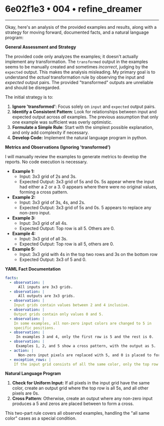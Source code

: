 # 6e02f1e3 • 004 • refine_dreamer

---
Okay, here's an analysis of the provided examples and results, along with a strategy for moving forward, documented facts, and a natural language program:

**General Assessment and Strategy**

The provided code only analyzes the examples; it doesn't actually implement any transformation. The `transformed` output in the examples seems to be manually created and sometimes *incorrect*, judging by the `expected` output. This makes the analysis misleading. My primary goal is to understand the *actual* transformation rule by observing the input and *expected* output pairs. The provided "transformed" outputs are unreliable and should be disregarded.

The initial strategy is to:

1.  **Ignore 'transformed'**: Focus solely on `input` and `expected` output pairs.
2.  **Identify a Consistent Pattern**: Look for relationships between input and expected output across *all* examples.  The previous assumption that only one example was sufficient was overly optimistic.
3.  **Formulate a Simple Rule**: Start with the simplest possible explanation, and only add complexity if necessary.
4. **Develop Code:** Implement the natural language program in python.

**Metrics and Observations (Ignoring 'transformed')**

I will manually review the examples to generate metrics to develop the reports. No code execution is necessary.

*   **Example 1:**
    *   Input: 3x3 grid of 2s and 3s.
    *   Expected Output: 3x3 grid of 5s and 0s. 5s appear where the input had either a 2 or a 3. 0 appears where there were no original values, forming a cross pattern.
*   **Example 2:**
    *   Input: 3x3 grid of 3s, 4s, and 2s.
    *   Expected Output: 3x3 grid of 5s and 0s. 5 appears to replace any non-zero input.
*   **Example 3:**
    *   Input: 3x3 grid of all 4s.
    *   Expected Output: Top row is all 5. Others are 0.
*   **Example 4:**
    *   Input: 3x3 grid of all 3s.
    *   Expected Output: Top row is all 5, others are 0.
*   **Example 5:**
    *   Input: 3x3 grid with 4s in the top two rows and 3s on the bottom row
    *   Expected Output: 3x3 of 5 and 0.

**YAML Fact Documentation**

```yaml
facts:
  - observation: |
      All inputs are 3x3 grids.
  - observation: |
      All outputs are 3x3 grids.
  - observation: |
    Input grids contain values between 2 and 4 inclusive.
  - observation: |
    Output grids contain only values 0 and 5.
  - observation: |
    In some examples, all non-zero input colors are changed to 5 in
    specific positions.
  - observation: |
     In examples 3 and 4, only the first row is 5 and the rest is 0.
  - observation: |
     Examples 1, 2, and 5 show a cross pattern, with the output as 5.
  - action: |
      Non-zero input pixels are replaced with 5, and 0 is placed to form a cross pattern.
  - exception_rows: |
    If the input grid consists of all the same color, only the top row becomes 5 and the other pixels are zero.
```

**Natural Language Program**

1.  **Check for Uniform Input:** If all pixels in the input grid have the same color, create an output grid where the top row is all 5s, and all other pixels are 0s.
2. **Cross Pattern**: Otherwise, create an output where any non-zero input produces a 5 and zeros are placed between to form a cross.

This two-part rule covers all observed examples, handling the "all same color" cases as a special condition.

